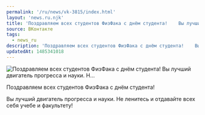 ```yaml
---
permalink: '/ru/news/vk-3815/index.html'
layout: 'news.ru.njk'
title: 'Поздравляем всех студентов ФизФака с днём студента!    Вы лучший двигатель прогресса и науки. Н…'
source: ВКонтакте
tags:
  - news_ru
description: 'Поздравляем всех студентов ФизФака с днём студента!    Вы лучший двигатель прогресса и науки. Н…'
updatedAt: 1485341018
---
```

![Поздравляем всех студентов ФизФака с днём студента!    Вы лучший двигатель прогресса и науки. Н…](https://sun9-63.userapi.com/impf/c637819/v637819484/29e65/6wAjWVNpU2M.jpg?size=1280x853&quality=96&sign=1bb83ca630997e668564f31dfab15b33&c_uniq_tag=p7Gq_eBb2xCrCtyeXRY4sdxqUtCWqs4bZeKDGm_A1LQ&type=album)

Поздравляем всех студентов ФизФака с днём студента!

Вы лучший двигатель прогресса и науки. Не ленитесь и отдавайте всех себя учебе и факультету!
